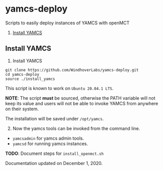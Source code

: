 # yamcs-deploy
Scripts to easily deploy instances of YAMCS with openMCT

1. [Install YAMCS](#install_yamcs)

## Install YAMCS<a name="install_yamcs"></a>

1. Install YAMCS
```
git clone https://github.com/WindhoverLabs/yamcs-deploy.git
cd yamcs-deploy
source ./install_yamcs
```
This script is known to work on `Ubuntu 20.04.1 LTS`.

**NOTE**: The script __must__ be sourced, otherwise the PATH variable will not keep its value
and users will not be able to invoke YAMCS from anywhere on their system.

The installation will be saved under `/opt/yamcs`.

2. Now the yamcs tools can be invoked from the command line. 
- `yamcsadmin` for yamcs admin tools.
- `yamcsd` for running yamcs instances.
 
**TODO**: Document steps for `install_openmct.sh`
 
Documentation updated on December 1, 2020.